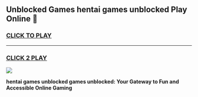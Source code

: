 
## Unblocked Games hentai games unblocked Play Online 👋
<h3>
<a href="https://news.freeplayer.one?title=hentai_games_unblocked&ref=17F">CLICK TO PLAY</a></h3>
<hr>

<h3>
<a href="https://news.freeplayer.one?title=hentai_games_unblocked&ref=17F">CLICK 2 PLAY</a>
  
</h3>

<a href="https://news.freeplayer.one?title=hentai_games_unblocked&ref=17F/"><img src="https://clearcache.store/games.png"></a>


**hentai games unblocked games unblocked: Your Gateway to Fun and Accessible Online Gaming**
